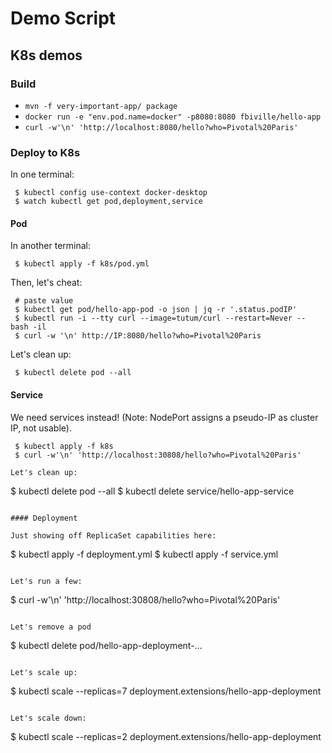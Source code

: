 # Demo Script

## K8s demos

### Build

 * `mvn -f very-important-app/ package`
 * `docker run -e "env.pod.name=docker" -p8080:8080 fbiville/hello-app`
 * `curl -w'\n' 'http://localhost:8080/hello?who=Pivotal%20Paris'`

### Deploy to K8s

In one terminal:

```
 $ kubectl config use-context docker-desktop
 $ watch kubectl get pod,deployment,service
```

#### Pod

In another terminal:
```
 $ kubectl apply -f k8s/pod.yml
```

Then, let's cheat:
```
 # paste value
 $ kubectl get pod/hello-app-pod -o json | jq -r '.status.podIP'
 $ kubectl run -i --tty curl --image=tutum/curl --restart=Never -- bash -il
 $ curl -w '\n' http://IP:8080/hello?who=Pivotal%20Paris
```
Let's clean up:
```
 $ kubectl delete pod --all
```

#### Service

We need services instead!
(Note: NodePort assigns a pseudo-IP as cluster IP, not usable).

```
 $ kubectl apply -f k8s
 $ curl -w'\n' 'http://localhost:30808/hello?who=Pivotal%20Paris'
```
```
Let's clean up:
```
 $ kubectl delete pod --all
 $ kubectl delete service/hello-app-service
```

#### Deployment

Just showing off ReplicaSet capabilities here:

```
$ kubectl apply -f deployment.yml
$ kubectl apply -f service.yml
```

Let's run a few:
```
$ curl -w'\n' 'http://localhost:30808/hello?who=Pivotal%20Paris'
```

Let's remove a pod
```
$ kubectl delete pod/hello-app-deployment-...
```

Let's scale up:
```
$ kubectl scale --replicas=7 deployment.extensions/hello-app-deployment
```

Let's scale down:
```
$ kubectl scale --replicas=2 deployment.extensions/hello-app-deployment
```